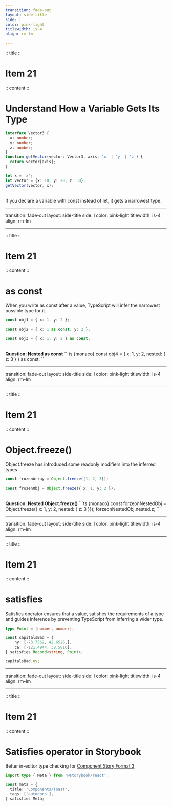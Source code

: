 ```yaml
---
transition: fade-out
layout: side-title
side: l
color: pink-light
titlewidth: is-4
align: rm-lm

---
```

:: title ::

# Item 21

<ChiikawaItem2e text="Item 20 (2e)" />

:: content ::

<v-click>
<h1> Understand How a Variable Gets Its Type </h1>

```ts {monaco}
interface Vector3 {
  x: number;
  y: number;
  z: number;
}
function getVector(vector: Vector3, axis: 'x' | 'y' | 'z') {
  return vector[axis];
}

let x = 'x';
let vector = {x: 10, y: 20, z: 30};
getVector(vector, x);

```
</v-click>

<v-click>
<br>
If you declare a variable with const instead of let, it gets a narrowest type.
</v-click>

---
transition: fade-out
layout: side-title
side: l
color: pink-light
titlewidth: is-4
align: rm-lm

---
:: title ::

# Item 21

<ChiikawaItem2e text="Item 20 (2e)" />

:: content ::

# as const
When you write as const after a value, TypeScript will infer the narrowest possible type for it.

```ts {monaco}
const obj1 = { x: 1, y: 2 };

const obj2 = { x: 1 as const, y: 2 };

const obj3 = { x: 1, y: 2 } as const;

```

<v-click>
<br>
<b>Question: Nested as const</b>
```ts {monaco}
const obj4 = { x: 1, y: 2, nested: { z: 3 } } as const;
```
</v-click>

---
transition: fade-out
layout: side-title
side: l
color: pink-light
titlewidth: is-4
align: rm-lm

---
:: title ::

# Item 21

<ChiikawaItem2e text="Item 20 (2e)" />

:: content ::

# Object.freeze()
Object.freeze has introduced some readonly modifiers into the inferred types

```ts {monaco}
const frozenArray = Object.freeze([1, 2, 3]);

const frozenObj = Object.freeze({ x: 1, y: 2 });

```

<v-click>
<br>
<b>Question: Nested Object.freeze()</b>
```ts {monaco}
const forzeonNestedObj = Object.freeze({ x: 1, y: 2, nested: { z: 3 }});
forzeonNestedObj.nested.z;
```
</v-click>

---
transition: fade-out
layout: side-title
side: l
color: pink-light
titlewidth: is-4
align: rm-lm

---
:: title ::

# Item 21

<ChiikawaItem2e text="Item 20 (2e)" />

:: content ::

# satisfies
Satisfies operator ensures that a value, satisfies the requirements of a type and guides inference by preventing TypeScript from inferring a wider type.

```ts {monaco}
type Point = [number, number];

const capitalsBad = {
    ny: [-73.7562, 42.6526,],
    ca: [-121.4944, 38.5816],
} satisfies Record<string, Point>;

capitalsBad.ny;
```

---
transition: fade-out
layout: side-title
side: l
color: pink-light
titlewidth: is-4
align: rm-lm

---
:: title ::

# Item 21

<ChiikawaItem2e text="Item 20 (2e)" />

:: content ::

# Satisfies operator in Storybook
Better in-editor type checking for <a href="https://storybook.js.org/blog/improved-type-safety-in-storybook-7/" target="_blank">Component Story Format 3</a>


```ts {monaco}
import type { Meta } from '@storybook/react';

const meta = {
  title: 'Components/Toast',
  tags: ['autodocs'],
} satisfies Meta;
```
